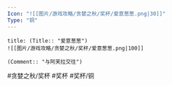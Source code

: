 ```yaml
---
Icon: "![[图片/游戏攻略/贪婪之秋/奖杯/爱意葱葱.png|30]]"
Type: "铜"
---
```

```ad-common-bronze-trophy
title: (Title:: "爱意葱葱")
![[图片/游戏攻略/贪婪之秋/奖杯/爱意葱葱.png|100]]

(Comment:: "与阿芙拉交往")
```

#贪婪之秋/奖杯 #奖杯 #奖杯/铜
